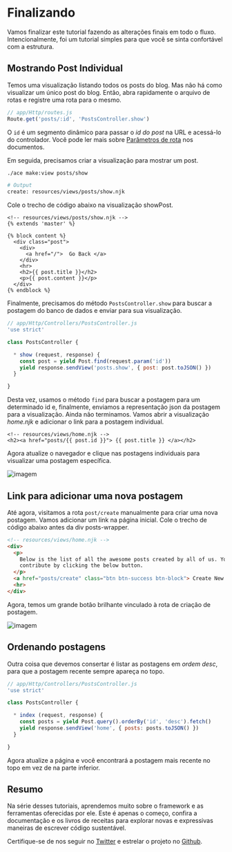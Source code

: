 # Finalizando

Vamos finalizar este tutorial fazendo as alterações finais em todo o fluxo. Intencionalmente, foi um tutorial simples para que você se sinta confortável com a estrutura.

## Mostrando Post Individual
Temos uma visualização listando todos os posts do blog. Mas não há como visualizar um único post do blog. Então, abra rapidamente o arquivo de rotas e registre uma rota para o mesmo.

```js
// app/Http/routes.js
Route.get('posts/:id', 'PostsController.show')
```

O `id` é um segmento dinâmico para passar o *id do post* na URL e acessá-lo do controlador. Você pode ler mais sobre [Parâmetros de rota](/markdown/03-getting-started/05-routing.md#route-parameters) nos documentos.

Em seguida, precisamos criar a visualização para mostrar um post.

```bash
./ace make:view posts/show
```

```bash
# Output
create: resources/views/posts/show.njk
```

Cole o trecho de código abaixo na visualização showPost.

```twig
<!-- resources/views/posts/show.njk -->
{% extends 'master' %}

{% block content %}
  <div class="post">
    <div>
      <a href="/">  Go Back </a>
    </div>
    <hr>
    <h2>{{ post.title }}</h2>
    <p>{{ post.content }}</p>
  </div>
{% endblock %}
```

Finalmente, precisamos do método `PostsController.show` para buscar a postagem do banco de dados e enviar para sua visualização.

```js
// app/Http/Controllers/PostsController.js
'use strict'

class PostsController {

  * show (request, response) {
    const post = yield Post.find(request.param('id'))
    yield response.sendView('posts.show', { post: post.toJSON() })
  }

}
```

Desta vez, usamos o método `find` para buscar a postagem para um determinado id e, finalmente, enviamos a representação json da postagem para a visualização. Ainda não terminamos. Vamos abrir a visualização *home.njk* e adicionar o link para a postagem individual.

```twig
<!-- resources/views/home.njk -->
<h2><a href="posts/{{ post.id }}"> {{ post.title }} </a></h2>
```

Agora atualize o navegador e clique nas postagens individuais para visualizar uma postagem específica.

![imagem](http://res.cloudinary.com/adonisjs/image/upload/v1472841295/individual-post_anaymc.png)

## Link para adicionar uma nova postagem
Até agora, visitamos a rota `post/create` manualmente para criar uma nova postagem. Vamos adicionar um link na página inicial. Cole o trecho de código abaixo antes da div posts-wrapper.

```html
<!-- resources/views/home.njk -->
<div>
  <p>
    Below is the list of all the awesome posts created by all of us. You can also
    contribute by clicking the below button.
  </p>
  <a href="posts/create" class="btn btn-success btn-block"> Create New Post </a>
  <hr>
</div>
```

Agora, temos um grande botão brilhante vinculado à rota de criação de postagem.

![imagem](http://res.cloudinary.com/adonisjs/image/upload/v1472841278/add-new-post_d1pm4c.png)

## Ordenando postagens
Outra coisa que devemos consertar é listar as postagens em *ordem desc*, para que a postagem recente sempre apareça no topo.

```js
// app/Http/Controllers/PostsController.js
'use strict'

class PostsController {

  * index (request, response) {
    const posts = yield Post.query().orderBy('id', 'desc').fetch()
    yield response.sendView('home', { posts: posts.toJSON() })
  }

}
```

Agora atualize a página e você encontrará a postagem mais recente no topo em vez de na parte inferior.

## Resumo
Na série desses tutoriais, aprendemos muito sobre o framework e as ferramentas oferecidas por ele. Este é apenas o começo, confira a documentação e os livros de receitas para explorar novas e expressivas maneiras de escrever código sustentável.

Certifique-se de nos seguir no [Twitter](https://twitter.com/adonisframework) e estrelar o projeto no [Github](https://github.com/adonisjs/adonis-framework).
